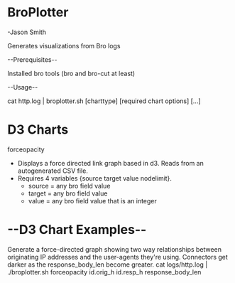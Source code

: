 BroPlotter
===========
-Jason Smith


Generates visualizations from Bro logs

--Prerequisites--

Installed bro tools (bro and bro-cut at least)

--Usage--

cat http.log | broplotter.sh [charttype] [required chart options] [...]


D3 Charts
=================================================================================
forceopacity
- Displays a force directed link graph based in d3. Reads from an autogenerated CSV file.
- Requires 4 variables {source target value nodelimit}.
  - source = any bro field value
  - target = any bro field value
  - value = any bro field value that is an integer



--D3 Chart Examples--
=========================

Generate a force-directed graph showing two way relationships between originating IP addresses and the user-agents they're using. Connectors get darker as the response_body_len become greater.
cat logs/http.log | ./broplotter.sh forceopacity id.orig_h id.resp_h response_body_len
